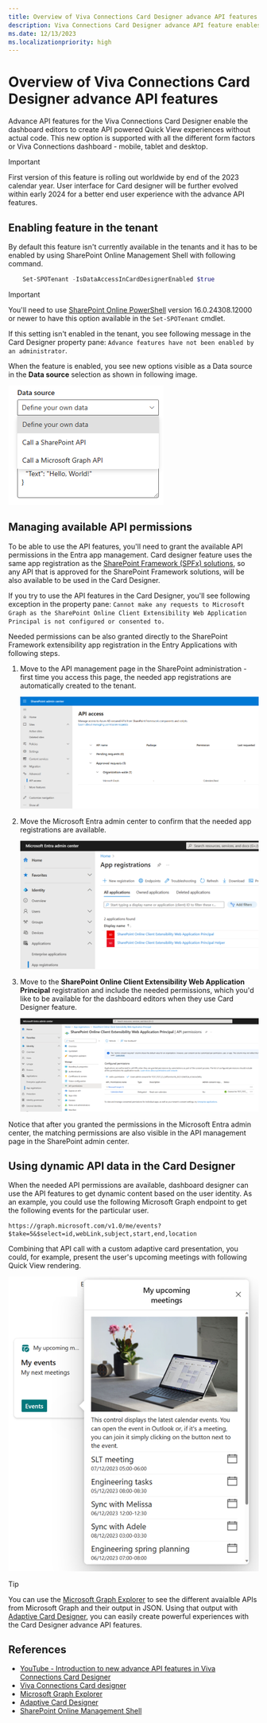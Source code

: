 ```yaml
---
title: Overview of Viva Connections Card Designer advance API features
description: Viva Connections Card Designer advance API feature enables Viva Connection dashboard editors to create API powered experiences without code.
ms.date: 12/13/2023
ms.localizationpriority: high
---
```

# Overview of Viva Connections Card Designer advance API features

Advance API features for the Viva Connections Card Designer enable the dashboard editors to create API powered Quick View experiences without actual code. This new option is supported with all the different form factors or Viva Connections dashboard - mobile, tablet and desktop.

> [!IMPORTANT]
> First version of this feature is rolling out worldwide by end of the 2023 calendar year. User interface for Card designer will be further evolved within early 2024 for a better end user experience with the advance API features.

## Enabling feature in the tenant

By default this feature isn't currently available in the tenants and it has to be enabled by using SharePoint Online Management Shell with following command.

```powershell
    Set-SPOTenant -IsDataAccessInCardDesignerEnabled $true
```

> [!IMPORTANT]
> You'll need to use [SharePoint Online PowerShell](https://www.powershellgallery.com/packages/Microsoft.Online.SharePoint.PowerShell/16.0.24322.12000) version 16.0.24308.12000 or newer to have this option available in the `Set-SPOTenant` cmdlet.

If this setting isn't enabled in the tenant, you see following message in the Card Designer property pane: `Advance features have not been enabled by an administrator`.

When the feature is enabled, you see new options visible as a Data source in the **Data source** selection as shown in following image.

![API options in the Data source selection in the webpart toolbox](./img/data-source-api-options.png)

## Managing available API permissions

To be able to use the API features, you'll need to grant the available API permissions in the Entra app management. Card designer feature uses the same app registration as the [SharePoint Framework (SPFx) solutions](https://aka.ms/spfx), so any API that is approved for the SharePoint Framework solutions, will be also available to be used in the Card Designer.

If you try to use the API features in the Card Designer, you'll see following exception in the property pane: `Cannot make any requests to Microsoft Graph as the SharePoint Online Client Extensibility Web Application Principal is not configured or consented to.`

Needed permissions can be also granted directly to the SharePoint Framework extensibility app registration in the Entry Applications with following steps.

1. Move to the API management page in the SharePoint administration - first time you access this page, the needed app registrations are automatically created to the tenant.

    ![API acess page in the SharePoint admin center](./img/sharepoint-admin-api-management.png)


1. Move the Microsoft Entra admin center to confirm that the needed app registrations are available.

    ![API options in the Data source selection in the webpart toolbox](./img/entra-app-registration.png)

1. Move to the **SharePoint Online Client Extensibility Web Application Principal** registration and include the needed permissions, which you'd like to be available for the dashboard editors when they use Card Designer feature.

    ![API options in the Data source selection in the webpart toolbox](./img/entra-app-permissions.png)

Notice that after you granted the permissions in the Microsoft Entra admin center, the matching permissions are also visible in the API management page in the SharePoint admin center.

## Using dynamic API data in the Card Designer

When the needed API permissions are available, dashboard designer can use the API features to get dynamic content based on the user identity. As an example, you could use the following Microsoft Graph endpoint to get the following events for the particular user.

```
https://graph.microsoft.com/v1.0/me/events?$take=5&$select=id,webLink,subject,start,end,location
```

Combining that API call with a custom adaptive card presentation, you could, for example,  present the user's upcoming meetings with following Quick View rendering.

![API options in the Data source selection in the webpart toolbox](./img/quick-view-upcoming-meetings.png)

> [!TIP]
> You can use the [Microsoft Graph Explorer](https://developer.microsoft.com/en-us/graph/graph-explorer) to see the different avaialble APIs from Microsoft Graph and their output in JSON. Using that output with [Adaptive Card Designer](), you can easily create powerful experiences with the Card Designer advance API features.


## References

- [YouTube - Introduction to new advance API features in Viva Connections Card Designer](https://www.youtube.com/watch?v=NjZj1F6D6jw)
- [Viva Connections Card designer](https://learn.microsoft.com/en-us/viva/connections/create-dashboard#design-your-own-card-with-a-quick-view)
- [Microsoft Graph Explorer](https://developer.microsoft.com/en-us/graph/graph-explorer)
- [Adaptive Card Designer](https://www.adaptivecards.io/designer/)
- [SharePoint Online Management Shell](https://learn.microsoft.com/en-us/powershell/sharepoint/sharepoint-online/connect-sharepoint-online)
